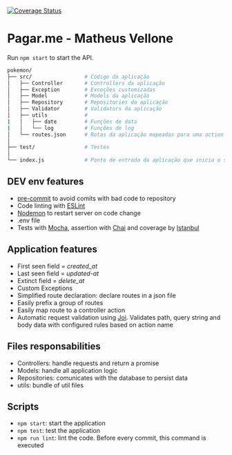 [![Coverage Status](https://coveralls.io/repos/github/MatheusVellone/pagarme-test/badge.svg?branch=master)](https://coveralls.io/github/MatheusVellone/pagarme-test?branch=master)

# Pagar.me - Matheus Vellone

Run `npm start` to start the API.

```bash
pokemon/
├── src/                 # Código da aplicação
│   ├── Controller       # Controllers da aplicação
│   ├── Exception        # Exceções customizadas
│   ├── Model            # Models da aplicação
│   ├── Repository       # Repositories da aplicação
│   ├── Validator        # Validators da aplicação
│   ├── utils            # 
|   │   ├── date         # Funções de data
|   │   └── log          # Funções de log
│   └── routes.json      # Rotas da aplicação mapeadas para uma action do controller
│
├── test/                # Testes
│
└── index.js             # Ponto de entrada da aplicação que inicia o servidor
```

## DEV env features
- [pre-commit](https://github.com/observing/pre-commit) to avoid comits with bad code to repository
- Code linting with [ESLint](http://eslint.org/)
- [Nodemon](https://nodemon.io/) to restart server on code change
- .env file
- Tests with [Mocha](https://mochajs.org/), assertion with [Chai](http://chaijs.com/api/bdd/) and coverage by [Istanbul](https://gotwarlost.github.io/istanbul/)

## Application features
- First seen field = _created_at_
- Last seen field = _updated-at_
- Extinct field = _delete_at_
- Custom Exceptions
- Simplified route declaration: declare routes in a json file
- Easily prefix a group of routes
- Easily map route to a controller action
- Automatic request validation using [Joi](https://github.com/hapijs/joi). Validates path, query string and body data with configured rules based on action name

## Files responsabilities
- Controllers: handle requests and return a promise
- Models: handle all application logic
- Repositories: comunicates with the database to persist data
- utils: bundle of util files

## Scripts
- `npm start`: start the application
- `npm test`: test the application
- `npm run lint`: lint the code. Before every commit, this command is executed
